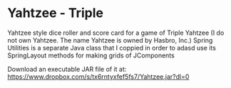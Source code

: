 # Yahtzee - Triple
Yahtzee style dice roller and score card for a game of Triple Yahtzee
(I do not own Yahtzee. The name Yahtzee is owned by Hasbro, Inc.)
Spring Utilities is a separate Java class that I coppied in order to adasd
use its SpringLayout methods for making grids of JComponents


Download an executable JAR file of it at:
https://www.dropbox.com/s/tx6rntyxfef5fs7/Yahtzee.jar?dl=0
